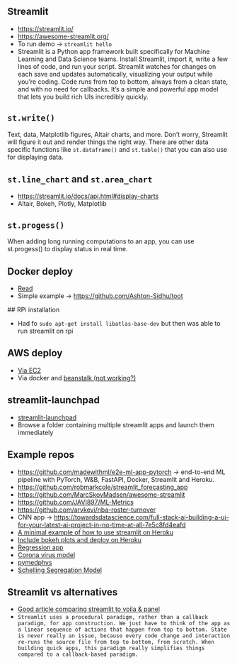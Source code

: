 ## Streamlit
* https://streamlit.io/
* https://awesome-streamlit.org/
* To run demo -> `streamlit hello`
* Streamlit is a Python app framework built specifically for Machine Learning and Data Science teams. Install Streamlit, import it, write a few lines of code, and run your script. Streamlit watches for changes on each save and updates automatically, visualizing your output while you’re coding. Code runs from top to bottom, always from a clean state, and with no need for callbacks. It’s a simple and powerful app model that lets you build rich UIs incredibly quickly. 

## `st.write()` 
Text, data, Matplotlib figures, Altair charts, and more. Don’t worry, Streamlit will figure it out and render things the right way. There are other data specific functions like `st.dataframe()` and `st.table()` that you can also use for displaying data.

## `st.line_chart` and `st.area_chart`
* https://streamlit.io/docs/api.html#display-charts
* Altair, Bokeh, Plotly, Matplotlib 

## `st.progess()`
When adding long running computations to an app, you can use st.progess() to display status in real time.

## Docker deploy
* [Read](https://maelfabien.github.io/project/Streamlit/#)
* Simple example -> https://github.com/Ashton-Sidhu/toot

## RPi installation
* Had fo `sudo apt-get install libatlas-base-dev` but then was able to run streamlit on rpi

## AWS deploy
* [Via EC2](https://blog.jcharistech.com/2019/10/29/how-to-deploy-streamlit-apps-on-aws-ec2/)
* Via docker and [beanstalk (not working?)](https://discuss.streamlit.io/t/deploying-streamlit-app-to-aws-beanstalk-using-docker/1493/4)

## streamlit-launchpad
* [streamlit-launchpad](https://github.com/ideonate/streamlit-launchpad)
* Browse a folder containing multiple streamlit apps and launch them immediately 

## Example repos
* https://github.com/madewithml/e2e-ml-app-pytorch -> end-to-end ML pipeline with PyTorch, W&B, FastAPI, Docker, Streamlit and Heroku. 
* https://github.com/robmarkcole/streamlit_forecasting_app
* https://github.com/MarcSkovMadsen/awesome-streamlit
* https://github.com/JAVI897/ML-Metrics
* https://github.com/arvkevi/nba-roster-turnover
* CNN app -> https://towardsdatascience.com/full-stack-ai-building-a-ui-for-your-latest-ai-project-in-no-time-at-all-7e5c8fd4eafd
* [A minimal example of how to use streamlit on Heroku](https://github.com/ericmjl/minimal-streamlit-example)
* [Include bokeh plots and deploy on Heroku](https://pythonforundergradengineers.com/streamlit-app-with-bokeh.html)
* [Regression app](https://github.com/andfanilo/regression-streamlit-viz)
* [Corona virus model](https://github.com/archydeberker/corona-calculator)
* [pymedphys](https://discuss.streamlit.io/t/an-example-deployed-streamlit-app-pymedphys/2681?u=randyzwitch)
* [Schelling Segregation Model](http://adilmoujahid.com/posts/2020/05/streamlit-python-schelling/)

## Streamlit vs alternatives
* [Good article comparing streamlit to voila & panel](https://ericmjl.github.io/essays-on-data-science/miscellaneous/dashboarding-landscape/)
* `Streamlit uses a procedural paradigm, rather than a callback paradigm, for app construction. We just have to think of the app as a linear sequence of actions that happen from top to bottom. State is never really an issue, because every code change and interaction re-runs the source file from top to bottom, from scratch. When building quick apps, this paradigm really simplifies things compared to a callback-based paradigm.`